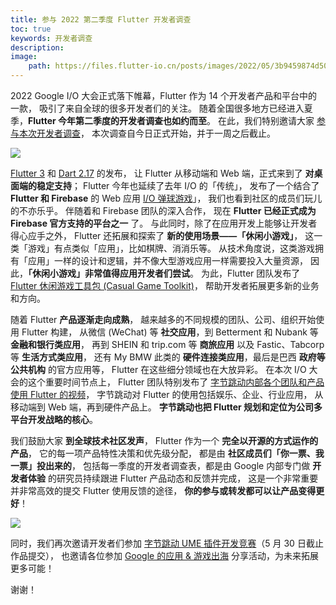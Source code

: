 ```yaml
---
title: 参与 2022 第二季度 Flutter 开发者调查
toc: true
keywords: 开发者调查
description: 
image:
    path: https://files.flutter-io.cn/posts/images/2022/05/3b9459874d504.png
---
```


2022 Google I/O 大会正式落下帷幕，Flutter 作为 14 个开发者产品和平台中的一款，
吸引了来自全球的很多开发者们的关注。
随着全国很多地方已经进入夏季，**Flutter 今年第二季度的开发者调查也如约而至**。
在此，我们特别邀请大家 [参与本次开发者调查](https://flutter.cn/urls/survey-22-q2)，
本次调查自今日正式开始，并于一周之后截止。

![]({{site.flutter-files-cn}}/posts/images/2022/05/d2feb49b99930.png)

[Flutter 3](https://flutter.cn/posts/introducing-flutter-3)
和 [Dart 2.17](https://flutter.cn/posts/dart-2-17) 的发布，
让 Flutter 从移动端和 Web 端，正式来到了 **对桌面端的稳定支持**；
Flutter 今年也延续了去年 I/O 的「传统」，
发布了一个结合了 **Flutter 和 Firebase** 的 Web 应用
[I/O 弹球游戏](https://flutter.cn/posts/i-o-pinball)」，
我们也看到社区的成员们玩儿的不亦乐乎。
伴随着和 Firebase 团队的深入合作，
现在 **Flutter 已经正式成为 Firebase 官方支持的平台之一** 了。
与此同时，除了在应用开发上能够让开发者得心应手之外，
Flutter 还拓展和探索了 **新的使用场景——「休闲小游戏」**，
这一类「游戏」有点类似「应用」，比如棋牌、消消乐等。
从技术角度说，这类游戏拥有「应用」一样的设计和逻辑，并不像大型游戏应用一样需要投入大量资源，
因此，**「休闲小游戏」非常值得应用开发者们尝试**。
为此，Flutter 团队发布了
[Flutter 休闲游戏工具包 (Casual Game Toolkit)](https://flutter.cn/posts/announcing-the-flutter-casual-games-toolkit)，
帮助开发者拓展更多新的业务和方向。

随着 Flutter **产品逐渐走向成熟**，
越来越多的不同规模的团队、公司、组织开始使用 Flutter 构建，
从微信 (WeChat) 等 **社交应用**，到 Betterment 和 Nubank 等 **金融和银行类应用**，
再到 SHEIN 和 trip.com 等 **商旅应用** 以及 Fastic、Tabcorp 等 **生活方式类应用**，
还有 My BMW 此类的 **硬件连接类应用**，最后是巴西 **政府等公共机构** 的官方应用等，
Flutter 在这些细分领域也在大放异彩。
在本次 I/O 大会的这个重要时间节点上，
Flutter 团队特别发布了
[字节跳动内部各个团队和产品使用 Flutter 的视频](https://flutter.cn/posts/flutter-bytedance-dev-story)，
字节跳动对 Flutter 的使用包括娱乐、企业、行业应用，
从移动端到 Web 端，再到硬件产品上。
**字节跳动也把 Flutter 规划和定位为公司多平台开发战略的核心**。

我们鼓励大家 **到全球技术社区发声**，
Flutter 作为一个 **完全以开源的方式运作的产品**，
它的每一项产品特性决策和优先级分配，
都是由 **社区成员们「你一票、我一票」投出来的**，
包括每一季度的开发者调查表，都是由 Google 内部专门做 **开发者体验**
的研究员持续跟进 Flutter 产品动态和反馈并完成，
这是一个非常重要并非常高效的提交 Flutter 使用反馈的途径，
**你的参与或转发都可以让产品变得更好**！

![]({{site.flutter-files-cn}}/posts/images/2022/05/642e4e9acad35.png)

同时，我们再次邀请开发者们参加
[字节跳动 UME 插件开发竞赛](https://mp.weixin.qq.com/s/BwImT3xUKCCmxSPP4q40NA)（5 月 30 日截止作品提交），
也邀请各位参加 [Google 的应用 & 游戏出海](https://flutter.cn/posts/google-2022-soas-5)
分享活动，为未来拓展更多可能！

谢谢！
